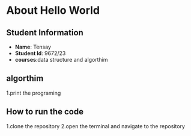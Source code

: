# About Hello World  
## Student Information
-  **Name**: Tensay
-  **Student Id**: 9672/23
-  **courses**:data structure and algorthim
  ## algorthim
1.print the programing
## How to run the code
1.clone the repository
2.open the terminal and navigate to the repository

